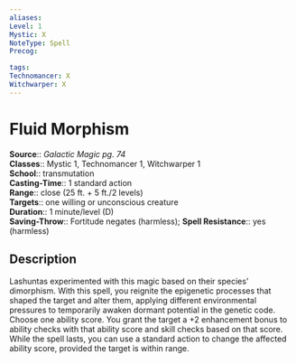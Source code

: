 ```yaml
---
aliases: 
Level: 1
Mystic: X
NoteType: Spell
Precog: 

tags: 
Technomancer: X
Witchwarper: X
---
```


# Fluid Morphism

**Source**:: _Galactic Magic pg. 74_  
**Classes**:: Mystic 1, Technomancer 1, Witchwarper 1  
**School**:: transmutation  
**Casting-Time**:: 1 standard action  
**Range**:: close (25 ft. + 5 ft./2 levels)  
**Targets**:: one willing or unconscious creature  
**Duration**:: 1 minute/level (D)  
**Saving-Throw**:: Fortitude negates (harmless);
**Spell Resistance**:: yes (harmless)

## Description

Lashuntas experimented with this magic based on their species' dimorphism. With this spell, you reignite the epigenetic processes that shaped the target and alter them, applying different environmental pressures to temporarily awaken dormant potential in the genetic code. Choose one ability score. You grant the target a +2 enhancement bonus to ability checks with that ability score and skill checks based on that score. While the spell lasts, you can use a standard action to change the affected ability score, provided the target is within range.
